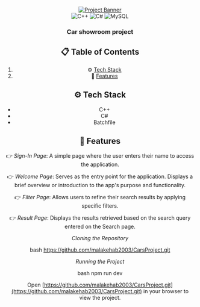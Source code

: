 <div align="center">
  <br />
    <a href="" target="_blank">
      <img src="" alt="Project Banner">
    </a>
  <br />
  
  <div>
    <img src="https://img.shields.io/badge/c++-%2300599C.svg?style=for-the-badge&logo=c%2B%2B&logoColor=white" alt="C++" />
    <img src="https://img.shields.io/badge/c%23-%23239120.svg?style=for-the-badge&logo=csharp&logoColor=white" alt="C#" />
    <img src="https://img.shields.io/badge/mysql-%2300f.svg?style=for-the-badge&logo=mysql&logoColor=white" alt="MySQL" />
  </div>

  <h3 align="center">Car showroom project</h3>

## 📋 <a name="table">Table of Contents</a>

1. ⚙ [Tech Stack](#tech-stack)
2. 🔋 [Features](#features)

## <a name="tech-stack">⚙ Tech Stack</a>

- C++
- C#
- Batchfile

## <a name="features">🔋 Features</a>

👉 *Sign-In Page*: A simple page where the user enters their name to access the application.

👉 *Welcome Page*:  Serves as the entry point for the application. Displays a brief overview or introduction to the app's purpose and functionality.

👉 *Filter Page*: Allows users to refine their search results by applying specific filters.

👉 *Result Page*: Displays the results retrieved based on the search query entered on the Search page.


*Cloning the Repository*

bash
https://github.com/malakehab2003/CarsProject.git


*Running the Project*

bash
npm run dev


Open [https://github.com/malakehab2003/CarsProject.git](https://github.com/malakehab2003/CarsProject.git) in your browser to view the project.

